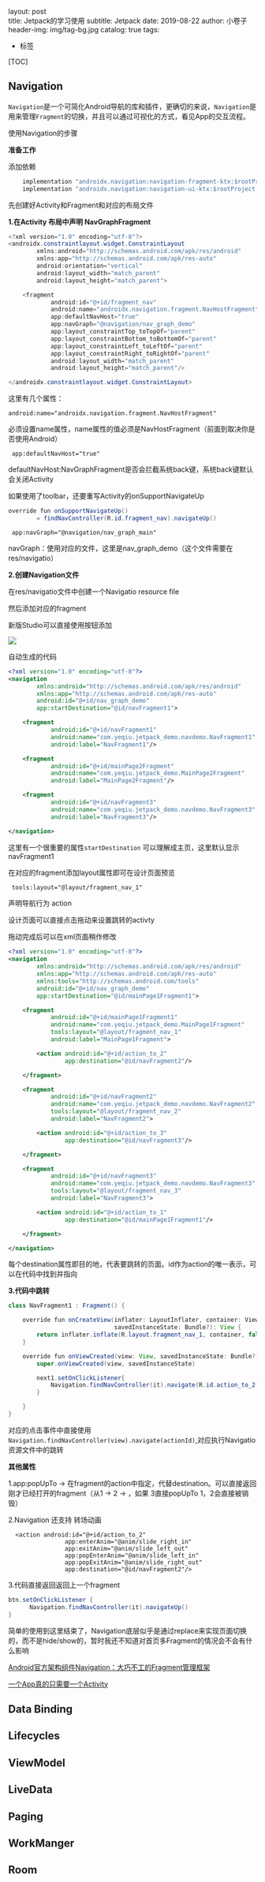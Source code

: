 layout:     post  
title:      Jetpack的学习使用 
subtitle:   Jetpack
date:       2019-08-22
author:     小卷子
header-img: img/tag-bg.jpg
catalog: true
tags:

- 标签

[TOC]




## Navigation

`Navigation`是一个可简化Android导航的库和插件，更确切的来说，`Navigation`是用来管理`Fragment`的切换，并且可以通过可视化的方式，看见App的交互流程。

使用Navigation的步骤

**准备工作**

添加依赖

~~~java
    implementation "androidx.navigation:navigation-fragment-ktx:$rootProject.navigationVersion"
    implementation "androidx.navigation:navigation-ui-ktx:$rootProject.navigationVersion"
~~~



先创建好Activity和Fragment和对应的布局文件

**1.在Activity 布局中声明 NavGraphFragment**

~~~java
<?xml version="1.0" encoding="utf-8"?>
<androidx.constraintlayout.widget.ConstraintLayout
        xmlns:android="http://schemas.android.com/apk/res/android"
        xmlns:app="http://schemas.android.com/apk/res-auto"
        android:orientation="vertical"
        android:layout_width="match_parent"
        android:layout_height="match_parent">

    <fragment
            android:id="@+id/fragment_nav"
            android:name="androidx.navigation.fragment.NavHostFragment"
            app:defaultNavHost="true"
            app:navGraph="@navigation/nav_graph_demo"
            app:layout_constraintTop_toTopOf="parent"
            app:layout_constraintBottom_toBottomOf="parent"
            app:layout_constraintLeft_toLeftOf="parent"
            app:layout_constraintRight_toRightOf="parent"
            android:layout_width="match_parent"
            android:layout_height="match_parent"/>

</androidx.constraintlayout.widget.ConstraintLayout>
~~~

这里有几个属性：

`android:name="androidx.navigation.fragment.NavHostFragment"`

必须设置name属性，name属性的值必须是NavHostFragment（前面到取决你是否使用Android）

` app:defaultNavHost="true"`

defaultNavHost:NavGraphFragment是否会拦截系统back键，系统back键默认会关闭Activity

如果使用了toolbar，还要重写Activity的onSupportNavigateUp

~~~java
override fun onSupportNavigateUp()
        = findNavController(R.id.fragment_nav).navigateUp()
~~~

` app:navGraph="@navigation/nav_graph_main"`

navGraph：使用对应的文件，这里是nav_graph_demo（这个文件需要在res/navigatio）

**2.创建Navigation文件**

在res/navigatio文件中创建一个Navigatio resource file

然后添加对应的fragment

新版Studio可以直接使用按钮添加

![](http://ww4.sinaimg.cn/large/006y8mN6ly1g68l93h7kcj30mt0diwek.jpg)

自动生成的代码

~~~xml
<?xml version="1.0" encoding="utf-8"?>
<navigation
        xmlns:android="http://schemas.android.com/apk/res/android"
        xmlns:app="http://schemas.android.com/apk/res-auto"
        android:id="@+id/nav_graph_demo"
        app:startDestination="@id/navFragment1">

    <fragment
            android:id="@+id/navFragment1"
            android:name="com.yeqiu.jetpack_demo.navdemo.NavFragment1"
            android:label="NavFragment1"/>

    <fragment
            android:id="@+id/mainPage2Fragment"
            android:name="com.yeqiu.jetpack_demo.MainPage2Fragment"
            android:label="MainPage2Fragment"/>

    <fragment
            android:id="@+id/navFragment3"
            android:name="com.yeqiu.jetpack_demo.navdemo.NavFragment3"
            android:label="NavFragment3"/>

</navigation>
~~~

这里有一个很重要的属性`startDestination` 可以理解成主页，这里默认显示navFragment1

在对应的fragment添加layout属性即可在设计页面预览

~~~xml
 tools:layout="@layout/fragment_nav_1"
~~~



声明导航行为 action

设计页面可以直接点击拖动来设置跳转的activty

拖动完成后可以在xml页面稍作修改

~~~xml
<?xml version="1.0" encoding="utf-8"?>
<navigation
        xmlns:android="http://schemas.android.com/apk/res/android"
        xmlns:app="http://schemas.android.com/apk/res-auto"
        xmlns:tools="http://schemas.android.com/tools"
        android:id="@+id/nav_graph_demo"
        app:startDestination="@id/mainPage1Fragment1">

    <fragment
            android:id="@+id/mainPage1Fragment1"
            android:name="com.yeqiu.jetpack_demo.MainPage1Fragment"
            tools:layout="@layout/fragment_nav_1"
            android:label="MainPage1Fragment">

        <action android:id="@+id/action_to_2"
                app:destination="@id/navFragment2"/>

    </fragment>

    <fragment
            android:id="@+id/navFragment2"
            android:name="com.yeqiu.jetpack_demo.navdemo.NavFragment2"
            tools:layout="@layout/fragment_nav_2"
            android:label="NavFragment2">

        <action android:id="@+id/action_to_3"
                app:destination="@id/navFragment3"/>

    </fragment>

    <fragment
            android:id="@+id/navFragment3"
            android:name="com.yeqiu.jetpack_demo.navdemo.NavFragment3"
            tools:layout="@layout/fragment_nav_3"
            android:label="NavFragment3">

        <action android:id="@+id/action_to_1"
                app:destination="@id/mainPage1Fragment1"/>

    </fragment>

</navigation>
~~~

每个destination属性即目的地，代表要跳转的页面。id作为action的唯一表示，可以在代码中找到并指向

**3.代码中跳转**

~~~java
class NavFragment1 : Fragment() {

    override fun onCreateView(inflater: LayoutInflater, container: ViewGroup?,
                              savedInstanceState: Bundle?): View {
        return inflater.inflate(R.layout.fragment_nav_1, container, false)
    }

    override fun onViewCreated(view: View, savedInstanceState: Bundle?) {
        super.onViewCreated(view, savedInstanceState)

        next1.setOnClickListener{
            Navigation.findNavController(it).navigate(R.id.action_to_2)
        }

    } 
}
~~~

对应的点击事件中直接使用` Navigation.findNavController(view).navigate(actionId)`,对应执行Navigatio资源文件中的跳转



**其他属性**

1.app:popUpTo -> 在fragment的action中指定，代替destination。可以直接返回刚才已经打开的fragment（从1 -> 2 -> ，如果 3直接popUpTo 1，2会直接被销毁）

2.Navigation 还支持 转场动画 

~~~mxl
  <action android:id="@+id/action_to_2"
                app:enterAnim="@anim/slide_right_in"
                app:exitAnim="@anim/slide_left_out"
                app:popEnterAnim="@anim/slide_left_in"
                app:popExitAnim="@anim/slide_right_out"
                app:destination="@id/navFragment2"/>
~~~

3.代码直接返回返回上一个fragment

~~~java
btn.setOnClickListener {
      Navigation.findNavController(it).navigateUp()
}
~~~



简单的使用到这里结束了，Navigation底层似乎是通过replace来实现页面切换的，而不是hide/show的，暂时我还不知道对首页多Fragment的情况会不会有什么影响

[Android官方架构组件Navigation：大巧不工的Fragment管理框架](https://blog.csdn.net/mq2553299/article/details/80445952)

[一个App真的只需要一个Activity](https://mp.weixin.qq.com/s/quuwF_Iz39ofYbtLbIn04w)



## Data Binding



## Lifecycles



## ViewModel



## LiveData



## Paging



## WorkManger



## Room





